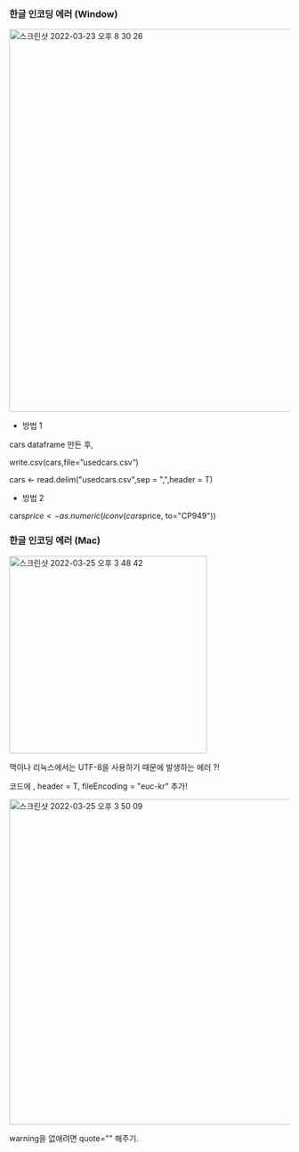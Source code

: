 ### 한글 인코딩 에러 (Window)

<img width="688" alt="스크린샷 2022-03-23 오후 8 30 26" src="https://user-images.githubusercontent.com/48265714/159689788-5788dcf8-5787-4743-b4c8-d7bb53dbdd0b.png">

- 방법 1 

cars dataframe 만든 후, 

write.csv(cars,file=”usedcars.csv”)

cars <- read.delim("usedcars.csv",sep = ",",header = T)

- 방법 2

cars$price <- as.numeric(iconv(cars$price, to="CP949"))

### 한글 인코딩 에러 (Mac)

<img width="355" alt="스크린샷 2022-03-25 오후 3 48 42" src="https://user-images.githubusercontent.com/48265714/160069203-c1a2d441-85a4-4175-9d43-56a5df65a81f.png">

맥이나 리눅스에서는 UTF-8을 사용하기 때문에 발생하는 에러 ?!

코드에 
, header = T, fileEncoding = "euc-kr" 추가!

<img width="585" alt="스크린샷 2022-03-25 오후 3 50 09" src="https://user-images.githubusercontent.com/48265714/160069334-657b5684-3e27-4a0b-99db-36434fd8be8b.png">

warning을 없애려면 quote="" 해주기.
